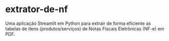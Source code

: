 # extrator-de-nf
Uma aplicação Streamlit em Python para extrair de forma eficiente as tabelas de itens (produtos/serviços) de Notas Fiscais Eletrônicas (NF-e) em PDF.
